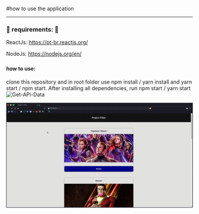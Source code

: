 #how to use the application

---

### :pushpin: requirements: :pushpin:

ReactJs: https://pt-br.reactjs.org/

NodeJs: https://nodejs.org/en/

###
###
#### how to use: 
  clone this repository and in root folder use npm install / yarn install and yarn start / npm start.
  After installing all dependencies, run npm start / yarn start  
![Get-APi-Data](https://github.com/Aleydon/Filmera/blob/master/gifUploads/get-api.gif)


![Params-APi](https://github.com/Aleydon/Filmera/blob/master/gifUploads/params.gif)
